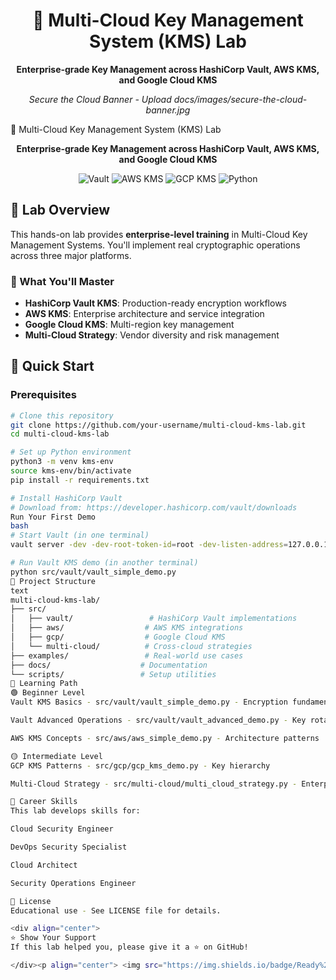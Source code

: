 <h1 align="center">
🔐 Multi-Cloud Key Management System (KMS) Lab
</h1>

<p align="center">
  <strong>Enterprise-grade Key Management across HashiCorp Vault, AWS KMS, and Google Cloud KMS</strong>
</p>

<p align="center">
  <em>Secure the Cloud Banner - Upload docs/images/secure-the-cloud-banner.jpg</em>
</p>
🔐 Multi-Cloud Key Management System (KMS) Lab
</h1>

<p align="center">
  <strong>Enterprise-grade Key Management across HashiCorp Vault, AWS KMS, and Google Cloud KMS</strong>
</p>

<p align="center">
  <img src="https://img.shields.io/badge/HashiCorp-Vault-red?style=for-the-badge&logo=vault" alt="Vault" />
  <img src="https://img.shields.io/badge/AWS-KMS-orange?style=for-the-badge&logo=amazon-aws" alt="AWS KMS" />
  <img src="https://img.shields.io/badge/Google%20Cloud-KMS-blue?style=for-the-badge&logo=google-cloud" alt="GCP KMS" />
  <img src="https://img.shields.io/badge/Python-3.8%2B-green?style=for-the-badge&logo=python" alt="Python" />
</p>

## 🎯 Lab Overview

This hands-on lab provides **enterprise-level training** in Multi-Cloud Key Management Systems. You'll implement real cryptographic operations across three major platforms.

### 🌟 What You'll Master
- **HashiCorp Vault KMS**: Production-ready encryption workflows
- **AWS KMS**: Enterprise architecture and service integration  
- **Google Cloud KMS**: Multi-region key management
- **Multi-Cloud Strategy**: Vendor diversity and risk management

## 🚀 Quick Start

### Prerequisites
```bash
# Clone this repository
git clone https://github.com/your-username/multi-cloud-kms-lab.git
cd multi-cloud-kms-lab

# Set up Python environment
python3 -m venv kms-env
source kms-env/bin/activate
pip install -r requirements.txt

# Install HashiCorp Vault
# Download from: https://developer.hashicorp.com/vault/downloads
Run Your First Demo
bash
# Start Vault (in one terminal)
vault server -dev -dev-root-token-id=root -dev-listen-address=127.0.0.1:8200

# Run Vault KMS demo (in another terminal)
python src/vault/vault_simple_demo.py
📁 Project Structure
text
multi-cloud-kms-lab/
├── src/
│   ├── vault/                 # HashiCorp Vault implementations
│   ├── aws/                  # AWS KMS integrations  
│   ├── gcp/                  # Google Cloud KMS
│   └── multi-cloud/          # Cross-cloud strategies
├── examples/                 # Real-world use cases
├── docs/                    # Documentation
└── scripts/                 # Setup utilities
🎯 Learning Path
🟢 Beginner Level
Vault KMS Basics - src/vault/vault_simple_demo.py - Encryption fundamentals

Vault Advanced Operations - src/vault/vault_advanced_demo.py - Key rotation

AWS KMS Concepts - src/aws/aws_simple_demo.py - Architecture patterns

🟡 Intermediate Level
GCP KMS Patterns - src/gcp/gcp_kms_demo.py - Key hierarchy

Multi-Cloud Strategy - src/multi-cloud/multi_cloud_strategy.py - Enterprise architecture

💼 Career Skills
This lab develops skills for:

Cloud Security Engineer

DevOps Security Specialist

Cloud Architect

Security Operations Engineer

📜 License
Educational use - See LICENSE file for details.

<div align="center">
⭐ Show Your Support
If this lab helped you, please give it a ⭐ on GitHub!

</div><p align="center"> <img src="https://img.shields.io/badge/Ready%20For-Production%20Roles-success?style=for-the-badge" alt="Ready for Production" /> </p> ```

